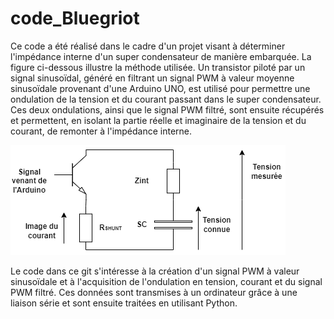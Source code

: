 # code_Bluegriot

Ce code a été réalisé dans le cadre d'un projet visant à déterminer l'impédance interne d'un super condensateur de manière embarquée. La figure ci-dessous illustre la méthode utilisée. Un transistor piloté par un signal sinusoïdal, généré en filtrant un signal PWM à valeur moyenne sinusoïdale provenant d'une Arduino UNO, est utilisé pour permettre une ondulation de la tension et du courant passant dans le super condensateur. Ces deux ondulations, ainsi que le signal PWM filtré, sont ensuite récupérés et permettent, en isolant la partie réelle et imaginaire de la tension et du courant, de remonter à l'impédance interne.

![Circuit](circuit1.drawio.png)

Le code dans ce git s'intéresse à la création d'un signal PWM à valeur sinusoïdale et à l'acquisition de l'ondulation en tension, courant et du signal PWM filtré. Ces données sont transmises à un ordinateur grâce à une liaison série et sont ensuite traitées en utilisant Python. 


